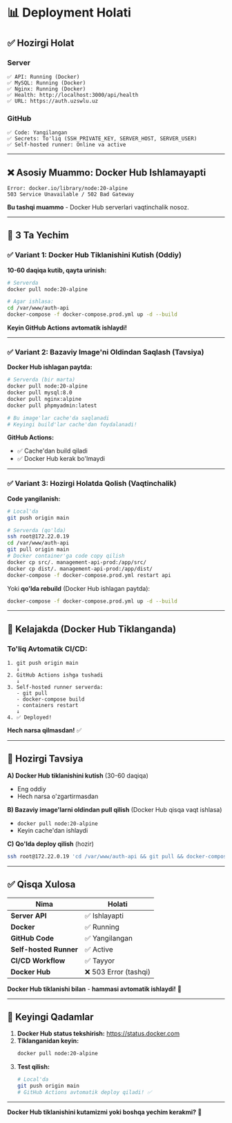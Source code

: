 # 📊 Deployment Holati

## ✅ Hozirgi Holat

### Server
```
✅ API: Running (Docker)
✅ MySQL: Running (Docker)
✅ Nginx: Running (Docker)
✅ Health: http://localhost:3000/api/health
✅ URL: https://auth.uzswlu.uz
```

### GitHub
```
✅ Code: Yangilangan
✅ Secrets: To'liq (SSH_PRIVATE_KEY, SERVER_HOST, SERVER_USER)
✅ Self-hosted runner: Online va active
```

---

## ❌ Asosiy Muammo: Docker Hub Ishlamayapti

```
Error: docker.io/library/node:20-alpine
503 Service Unavailable / 502 Bad Gateway
```

**Bu tashqi muammo** - Docker Hub serverlari vaqtinchalik nosoz.

---

## 🎯 3 Ta Yechim

### ✅ Variant 1: Docker Hub Tiklanishini Kutish (Oddiy)

**10-60 daqiqa kutib, qayta urinish:**

```bash
# Serverda
docker pull node:20-alpine

# Agar ishlasa:
cd /var/www/auth-api
docker-compose -f docker-compose.prod.yml up -d --build
```

**Keyin GitHub Actions avtomatik ishlaydi!**

---

### ✅ Variant 2: Bazaviy Image'ni Oldindan Saqlash (Tavsiya)

**Docker Hub ishlagan paytda:**

```bash
# Serverda (bir marta)
docker pull node:20-alpine
docker pull mysql:8.0
docker pull nginx:alpine
docker pull phpmyadmin:latest

# Bu image'lar cache'da saqlanadi
# Keyingi build'lar cache'dan foydalanadi!
```

**GitHub Actions:**
- ✅ Cache'dan build qiladi
- ✅ Docker Hub kerak bo'lmaydi

---

### ✅ Variant 3: Hozirgi Holatda Qolish (Vaqtinchalik)

**Code yangilanish:**

```bash
# Local'da
git push origin main

# Serverda (qo'lda)
ssh root@172.22.0.19
cd /var/www/auth-api
git pull origin main
# Docker container'ga code copy qilish
docker cp src/. management-api-prod:/app/src/
docker cp dist/. management-api-prod:/app/dist/
docker-compose -f docker-compose.prod.yml restart api
```

Yoki **qo'lda rebuild** (Docker Hub ishlagan paytda):

```bash
docker-compose -f docker-compose.prod.yml up -d --build
```

---

## 🚀 Kelajakda (Docker Hub Tiklanganda)

### To'liq Avtomatik CI/CD:

```
1. git push origin main
   ↓
2. GitHub Actions ishga tushadi
   ↓
3. Self-hosted runner serverda:
   - git pull
   - docker-compose build
   - containers restart
   ↓
4. ✅ Deployed!
```

**Hech narsa qilmasdan!** ✅

---

## 🎯 Hozirgi Tavsiya

**A) Docker Hub tiklanishini kutish** (30-60 daqiqa)
- Eng oddiy
- Hech narsa o'zgartirmasdan

**B) Bazaviy image'larni oldindan pull qilish** (Docker Hub qisqa vaqt ishlasa)
- `docker pull node:20-alpine`
- Keyin cache'dan ishlaydi

**C) Qo'lda deploy qilish** (hozir)
```bash
ssh root@172.22.0.19 'cd /var/www/auth-api && git pull && docker-compose -f docker-compose.prod.yml up -d --build'
```

---

## ✅ Qisqa Xulosa

| Nima | Holati |
|------|---------|
| **Server API** | ✅ Ishlayapti |
| **Docker** | ✅ Running |
| **GitHub Code** | ✅ Yangilangan |
| **Self-hosted Runner** | ✅ Active |
| **CI/CD Workflow** | ✅ Tayyor |
| **Docker Hub** | ❌ 503 Error (tashqi) |

**Docker Hub tiklanishi bilan** - **hammasi avtomatik ishlaydi!** 🎉

---

## 📝 Keyingi Qadamlar

1. **Docker Hub status tekshirish:** https://status.docker.com
2. **Tiklanganidan keyin:**
   ```bash
   docker pull node:20-alpine
   ```
3. **Test qilish:**
   ```bash
   # Local'da
   git push origin main
   # GitHub Actions avtomatik deploy qiladi! ✅
   ```

---

**Docker Hub tiklanishini kutamizmi yoki boshqa yechim kerakmi?** 🎯

